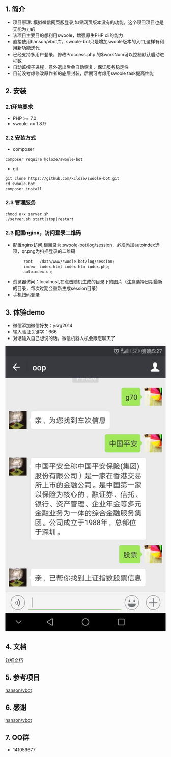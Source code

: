 ## 1. 简介

* 项目原理: 模拟微信网页版登录,如果网页版本没有的功能，这个项目项目也是无能为力的
* 该项目主要目的想利用swoole，增强原生PHP cli的能力
* 直接使用hanson/vbot库，swoole-bot只是增加swoole版本的入口,这样有利用新功能迭代
* 已经支持多用户登录，修改Proccess.php 的$workNum可以控制默认启动进程数
* 自动监控子进程，意外退出后会自动恢复，保证服务稳定性
* 目前没考虑修改原作者的底层封装，后期可考虑用swoole task提高性能

## 2. 安装

### 2.1环境要求

* PHP >= 7.0
* swoole >= 1.8.9

### 2.2 安装方式



* composer

```
composer require kcloze/swoole-bot
```

* git

```
git clone https://github.com/kcloze/swoole-bot.git
cd swoole-bot
composer install
```

### 2.3 管理服务


``` 
chmod u+x server.sh
./server.sh start|stop|restart

``` 
### 2.3 配置nginx，访问登录二维码

* 配置nginx访问,根目录为:swoole-bot/log/session，必须添加autoindex选项，qr.png为扫描登录的二维码

```
        root   /data/www/swoole-bot/log/session;
        index  index.html index.htm index.php;
        autoindex on;

```
* 浏览器访问：localhost,在点击随机生成的目录下的图片（注意选择日期最新的目录，每次过期会重新生成session目录）
* 手机扫码登录



## 3. 体验demo
* 微信添加微信好友：ysrg2014
* 输入验证关键字：666
* 对话输入自己想说的话，微信机器人机会跟您聊天了

![效果截图1](demo-1.png)


## 4. 文档

[详细文档](https://github.com/HanSon/vbot/wiki)




## 5. 参考项目

[hanson/vbot](https://github.com/HanSon/vbot)


## 6. 感谢

[hanson/vbot](https://github.com/HanSon/vbot)

## 7. QQ群
* 141059677
